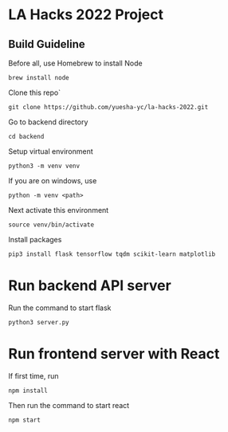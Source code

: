 # LA Hacks 2022 Project

## Build Guideline

Before all, use Homebrew to install Node

`brew install node`

Clone this repo`

`git clone https://github.com/yuesha-yc/la-hacks-2022.git`

Go to backend directory

`cd backend`

Setup virtual environment

`python3 -m venv venv`

If you are on windows, use 

`python -m venv <path>`

Next activate this environment

`source venv/bin/activate`

Install packages

`pip3 install flask tensorflow tqdm scikit-learn matplotlib`

# Run backend API server

Run the command to start flask

`python3 server.py`

# Run frontend server with React

If first time, run

`npm install`

Then run the command to start react

`npm start`


